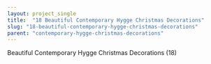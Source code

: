 ```yaml
---
layout: project_single
title:  "18 Beautiful Contemporary Hygge Christmas Decorations"
slug: "18-beautiful-contemporary-hygge-christmas-decorations"
parent: "contemporary-hygge-christmas-decorations"
---
```

Beautiful Contemporary Hygge Christmas Decorations (18)